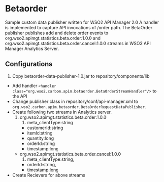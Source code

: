 # Betaorder

Sample custom data publisher written for WSO2 API Manager 2.0
A handler is implemented to capture API invocations of /order path. The BetaOrder publisher publishes add and delete order
events to org.wso2.apimgt.statistics.beta.order:1.0.0 and org.wso2.apimgt.statistics.beta.order.cancel:1.0.0 streams in 
WSO2 API Manager Analytics Server.

## Configurations
1. Copy betaorder-data-publisher-1.0.jar to repository/components/lib
* Add handler `<handler class="org.wso2.carbon.apim.betaorder.BetaOrderStreamHandler"/>` to the API
* Change publisher class in repository/conf/api-manager.xml to `org.wso2.carbon.apim.betaorder.BetaOrderRequestDataPublisher`.
* Create following two streams in Analytics server.
    1. org.wso2.apimgt.statistics.beta.order:1.0.0
        1. meta_clientType:string
        * customerId:string
        * itemId:string
        * quantity:long
        * orderId:string
        * timestamp:long
    * org.wso2.apimgt.statistics.beta.order.cancel:1.0.0
        1. meta_clientType:string,
        * orderId:string,
        * timestamp:long
* Create Recievers for above streams
